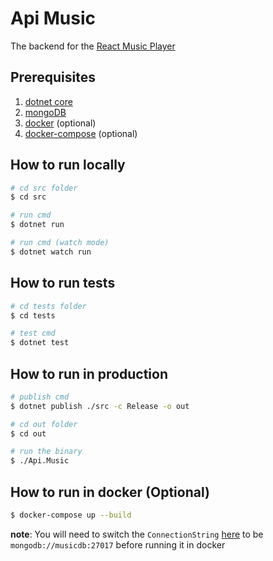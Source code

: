 # Api Music

The backend for the [React Music Player](https://github.com/pacna/react-music-player)

## Prerequisites

1. [dotnet core](https://dotnet.microsoft.com/en-us/download)
2. [mongoDB](https://www.mongodb.com/try/download/community)
3. [docker](https://docs.docker.com/install/) (optional)
4. [docker-compose](https://docs.docker.com/compose/install/) (optional)

## How to run locally

```bash
# cd src folder
$ cd src

# run cmd
$ dotnet run

# run cmd (watch mode)
$ dotnet watch run
```

## How to run tests

```bash
# cd tests folder
$ cd tests

# test cmd
$ dotnet test
```

## How to run in production

```bash
# publish cmd
$ dotnet publish ./src -c Release -o out

# cd out folder
$ cd out

# run the binary
$ ./Api.Music
```

## How to run in docker (Optional)

```bash
$ docker-compose up --build
```

**note**: You will need to switch the `ConnectionString` [here](./src/appsettings.json) to be `mongodb://musicdb:27017` before running it in docker
